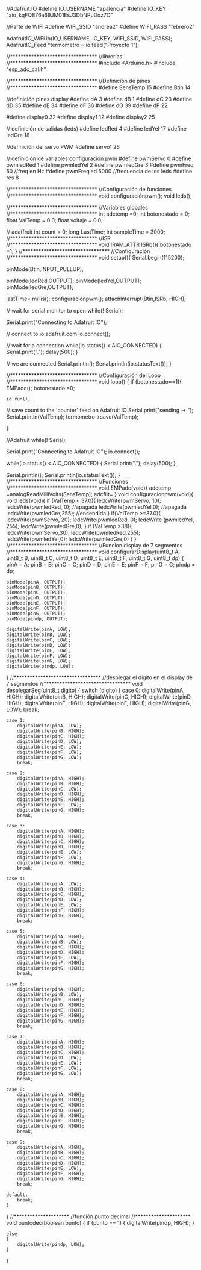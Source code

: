 //Adafruit.IO
#define IO_USERNAME  "apalencia"
#define IO_KEY       "aio_kqFQ876a69JM01EsJ3DbNPuDoz7O"


//Parte de WIFI
#define WIFI_SSID "andrea2" 
#define WIFI_PASS "febrero2"

AdafruitIO_WiFi io(IO_USERNAME, IO_KEY, WIFI_SSID, WIFI_PASS);
AdafruitIO_Feed *termometro = io.feed("Proyecto 1");



//*********************************
//librerías
//*********************************
#include <Arduino.h>
#include "esp_adc_cal.h"

//*********************************
//Definición de pines 
//*********************************
#define SensTemp 15
#define Btin  14

//definición pines display 
#define dA 3
#define dB 1
#define dC 23
#define dD 35
#define dE 34
#define dF 36
#define dG 39
#define dP 22

#define display0 32
#define display1 12
#define display2 25

// definición de salidas (leds) 
#define ledRed 4
#define ledYel 17
#define ledGre 18

//definición del servo PWM
#define servo1  26

// definición de variables configuración pwm 
#define pwmServo 0
#define pwmledRed 1
#define pwmledYel 2
#define pwmledGre  3
#define pwmFreq 50  //freq en Hz 
#define pwmFreqled 5000 //frecuencia de los leds
#define res 8

//*********************************
//Configuración de funciones
//*********************************
void configuraciónpwm();
void leds(); 

//*********************************
//Variables globales 
//*********************************
int adctemp =0; 
int botonestado = 0;
float ValTemp = 0.0; 
float voltaje = 0.0;

// adaffruit
int count = 0;
long LastTime; 
int sampleTime = 3000;
//*********************************
//ISR
//*********************************
void IRAM_ATTR ISRb(){
  botonestado =1; 
}
//*********************************
//Configuración 
//*********************************
void setup(){
  Serial.begin(115200);

  pinMode(Btin,INPUT_PULLUP);

  pinMode(ledRed,OUTPUT);
  pinMode(ledYel,OUTPUT);
  pinMode(ledGre,OUTPUT);

  lastTime= millis();
  configuraciónpwm();
  attachInterrupt(Btin,ISRb, HIGH); 

  // wait for serial monitor to open
  while(! Serial);

  Serial.print("Connecting to Adafruit IO");

  // connect to io.adafruit.com
  io.connect();

  // wait for a connection
  while(io.status() < AIO_CONNECTED) {
    Serial.print(".");
    delay(500);
  }

  // we are connected
  Serial.println();
  Serial.println(io.statusText()); 
}


//*********************************
//Configuración del Loop 
//*********************************
void loop() {
  if (botonestado==1){
    EMPadc();
    botonestado =0;

    io.run();

  // save count to the 'counter' feed on Adafruit IO
  Serial.print("sending -> ");
  Serial.println(ValTemp);
  termometro->save(ValTemp);

  }  


  //Adafruit
  while(! Serial);

  Serial.print("Connecting to Adafruit IO");
  io.connect();

  while(io.status() < AIO_CONNECTED) {
    Serial.print(".");
    delay(500);
  }

  Serial.println();
  Serial.println(io.statusText());
}
//*********************************
//Funciones 
//*********************************
void EMPadc(void){
  adctemp =analogReadMilliVolts(SensTemp);
  adcfilt= 
}
void configuracionpwm(void){
  void leds(void){
    if (ValTemp < 37.0){
      ledcWrite(pwmServo, 10);
      ledcWrite(pwmledRed, 0); //apagada
      ledcWrite(pwmledYel,0); //apagada
      ledcWrite(pwmledGre,255); //encendida
    }
    if(ValTemp >=37.0){
      ledcWrite(pwmServo, 20);
      ledcWrite(pwmledRed, 0);
      ledcWrite (pwmledYel, 255);
      ledcWrite(pwmledGre,0);
    }
    if (ValTemp >38){
      ledcWrite(pwmServo,30);
      ledcWrite(pwmledRed,255);
      ledcWrite(pwmledYel,0);
      ledcWrite(pwmledGre,0)
    }
  }
  //*********************************
//Funcion  display de 7 segmentos
//*********************************
void configurarDisplay(uint8_t A, uint8_t B, uint8_t C, uint8_t D, uint8_t E, uint8_t F, uint8_t G, uint8_t dp)
{
    pinA = A;
    pinB = B;
    pinC = C;
    pinD = D;
    pinE = E;
    pinF = F;
    pinG = G;
    pindp = dp;

    pinMode(pinA, OUTPUT);
    pinMode(pinB, OUTPUT);
    pinMode(pinC, OUTPUT);
    pinMode(pinD, OUTPUT);
    pinMode(pinE, OUTPUT);
    pinMode(pinF, OUTPUT);
    pinMode(pinG, OUTPUT);
    pinMode(pindp, OUTPUT);

    digitalWrite(pinA, LOW);
    digitalWrite(pinB, LOW);
    digitalWrite(pinC, LOW);
    digitalWrite(pinD, LOW);
    digitalWrite(pinE, LOW);
    digitalWrite(pinF, LOW);
    digitalWrite(pinG, LOW);
    digitalWrite(pindp, LOW);
}
//*********************************
//desplegar el digito en el display de 7 segmentos
//*********************************
void desplegarSeg(uint8_t digito)
{
    switch (digito)
    {
    case 0:
        digitalWrite(pinA, HIGH);
        digitalWrite(pinB, HIGH);
        digitalWrite(pinC, HIGH);
        digitalWrite(pinD, HIGH);
        digitalWrite(pinE, HIGH);
        digitalWrite(pinF, HIGH);
        digitalWrite(pinG, LOW);
        break;

    case 1:
        digitalWrite(pinA, LOW);
        digitalWrite(pinB, HIGH);
        digitalWrite(pinC, HIGH);
        digitalWrite(pinD, LOW);
        digitalWrite(pinE, LOW);
        digitalWrite(pinF, LOW);
        digitalWrite(pinG, LOW);
        break;

    case 2:
        digitalWrite(pinA, HIGH);
        digitalWrite(pinB, HIGH);
        digitalWrite(pinC, LOW);
        digitalWrite(pinD, HIGH);
        digitalWrite(pinE, HIGH);
        digitalWrite(pinF, LOW);
        digitalWrite(pinG, HIGH);
        break;

    case 3:
        digitalWrite(pinA, HIGH);
        digitalWrite(pinB, HIGH);
        digitalWrite(pinC, HIGH);
        digitalWrite(pinD, HIGH);
        digitalWrite(pinE, LOW);
        digitalWrite(pinF, LOW);
        digitalWrite(pinG, HIGH);
        break;

    case 4:
        digitalWrite(pinA, LOW);
        digitalWrite(pinB, HIGH);
        digitalWrite(pinC, HIGH);
        digitalWrite(pinD, LOW);
        digitalWrite(pinE, LOW);
        digitalWrite(pinF, HIGH);
        digitalWrite(pinG, HIGH);
        break;

    case 5:
        digitalWrite(pinA, HIGH);
        digitalWrite(pinB, LOW);
        digitalWrite(pinC, HIGH);
        digitalWrite(pinD, HIGH);
        digitalWrite(pinE, LOW);
        digitalWrite(pinF, HIGH); 
        digitalWrite(pinG, HIGH); 
        break;

    case 6:
        digitalWrite(pinA, HIGH);
        digitalWrite(pinB, LOW);
        digitalWrite(pinC, HIGH);
        digitalWrite(pinD, HIGH);
        digitalWrite(pinE, HIGH);
        digitalWrite(pinF, HIGH);
        digitalWrite(pinG, HIGH);
        break;

    case 7:
        digitalWrite(pinA, HIGH);
        digitalWrite(pinB, HIGH);
        digitalWrite(pinC, HIGH);
        digitalWrite(pinD, LOW);
        digitalWrite(pinE, LOW);
        digitalWrite(pinF, LOW);
        digitalWrite(pinG, LOW);
        break;

    case 8:
        digitalWrite(pinA, HIGH);
        digitalWrite(pinB, HIGH);
        digitalWrite(pinC, HIGH);
        digitalWrite(pinD, HIGH);
        digitalWrite(pinE, HIGH);
        digitalWrite(pinF, HIGH);
        digitalWrite(pinG, HIGH);
        break;

    case 9:
        digitalWrite(pinA, HIGH);
        digitalWrite(pinB, HIGH);
        digitalWrite(pinC, HIGH);
        digitalWrite(pinD, HIGH);
        digitalWrite(pinE, LOW);
        digitalWrite(pinF, HIGH);
        digitalWrite(pinG, HIGH);
        break;

    default:
        break;
    }
}
//*********************
//función punto decimal 
//*********************
void puntodec(boolean punto)
{
    if (punto == 1)
    {
        digitalWrite(pindp, HIGH);
    }

    else
    {
        digitalWrite(pindp, LOW);
    }
}
